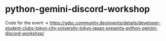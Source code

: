 # python-gemini-discord-workshop
Code for the event → https://gdsc.community.dev/events/details/developer-student-clubs-tokyo-city-university-tokyo-japan-presents-python-gemini-discord-workshop/
